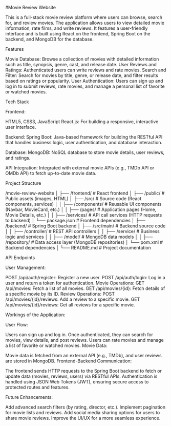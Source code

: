 #Movie Review Website

This is a full-stack movie review platform where users can browse, search for, and review movies. The application allows users to view detailed movie information, rate films, and write reviews. It features a user-friendly interface and is built using React on the frontend, Spring Boot on the backend, and MongoDB for the database.

Features

Movie Database: Browse a collection of movies with detailed information such as title, synopsis, genre, cast, and release date.
User Reviews and Ratings: Authenticated users can write reviews and rate movies.
Search and Filter: Search for movies by title, genre, or release date, and filter results based on ratings or popularity.
User Authentication: Users can sign up and log in to submit reviews, rate movies, and manage a personal list of favorite or watched movies.

Tech Stack

Frontend:

HTML5, CSS3, JavaScript
React.js: For building a responsive, interactive user interface.

Backend:
Spring Boot: Java-based framework for building the RESTful API that handles business logic, user authentication, and database interaction.

Database:
MongoDB: NoSQL database to store movie details, user reviews, and ratings.

API Integration:
Integrated with external movie APIs (e.g., TMDb API or OMDb API) to fetch up-to-date movie data.

Project Structure

/movie-review-website
│
├── /frontend/              # React frontend
│   ├── /public/            # Public assets (images, HTML)
│   ├── /src/               # Source code (React components, services)
│   │   ├── /components/    # Reusable UI components (Navbar, MovieCard, etc.)
│   │   ├── /pages/         # Application pages (Home, Movie Details, etc.)
│   │   ├── /services/      # API call services (HTTP requests to backend)
│   └── package.json        # Frontend dependencies
│
├── /backend/               # Spring Boot backend
│   ├── /src/main/          # Backend source code
│   │   ├── /controller/    # REST API controllers
│   │   ├── /service/       # Business logic and services
│   │   ├── /model/         # MongoDB data models
│   │   ├── /repository/    # Data access layer (MongoDB repositories)
│   └── pom.xml             # Backend dependencies
│
└── README.md               # Project documentation

API Endpoints

User Management:

POST /api/auth/register: Register a new user.
POST /api/auth/login: Log in a user and return a token for authentication.
Movie Operations:
GET /api/movies: Fetch a list of all movies.
GET /api/movies/{id}: Fetch details of a specific movie by its ID.
Review Operations:
POST /api/movies/{id}/reviews: Add a review to a specific movie.
GET /api/movies/{id}/reviews: Get all reviews for a specific movie.

Workings of the Application:

User Flow:

Users can sign up and log in.
Once authenticated, they can search for movies, view details, and post reviews.
Users can rate movies and manage a list of favorite or watched movies.
Movie Data:

Movie data is fetched from an external API (e.g., TMDb), and user reviews are stored in MongoDB.
Frontend-Backend Communication:

The frontend sends HTTP requests to the Spring Boot backend to fetch or update data (movies, reviews, users) via RESTful APIs.
Authentication is handled using JSON Web Tokens (JWT), ensuring secure access to protected routes and features.

Future Enhancements:

Add advanced search filters (by rating, director, etc.).
Implement pagination for movie lists and reviews.
Add social media sharing options for users to share movie reviews.
Improve the UI/UX for a more seamless experience.
